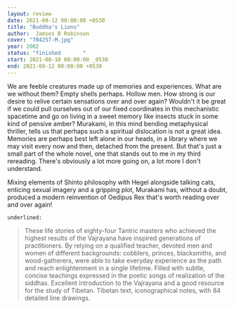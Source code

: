 ```yaml
---
layout: review
date: 2021-09-12 00:00:00 +0530
title: "Buddha's Lions"
author:  Jamses B Robinson
cover: "704257-M.jpg"
year: 2002
status: "finished       "
start: 2021-08-10 00:00:00 _0530
end: 2021-09-12 00:00:00 +0530
---
```

We are feeble creatures made up of memories and experiences. What are we without them? Empty shells perhaps. Hollow men. How strong is our desire to relive certain sensations over and over again? Wouldn't it be great if we could pull ourselves out of our fixed coordinates in this mechanistic spacetime and go on living in a sweet memory like insects stuck in some kind of pensive amber? Murakami, in this mind bending metaphysical thriller, tells us that perhaps such a spiritual dislocation is not a great idea. Memories are perhaps best left alone in our heads, in a library where we may visit every now and then, detached from the present. But that's just a small part of the whole novel, one that stands out to me in my third rereading. There's obviously a lot more going on, a lot more I don't understand.

Mixing elements of Shinto philosophy with Hegel alongside talking cats, enticing sexual imagery and a gripping plot, Murakami has, without a doubt, produced a modern reinvention of Oedipus Rex that's worth reading over and over again!

`underlined:`

> These life stories of eighty-four Tantric masters who achieved the highest results of the Vajrayana have inspired generations of practitioners. By relying on a qualified teacher, devoted men and women of different backgrounds: cobblers, princes, blacksmiths, and wood-gatherers, were able to take everyday experience as the path and reach enlightenment in a single lifetime. Filled with subtle, concise teachings expressed in the poetic songs of realization of the siddhas. Excellent introduction to the Vajrayana and a good resource for the study of Tibetan. Tibetan text, iconographical notes, with 84 detailed line drawings.
